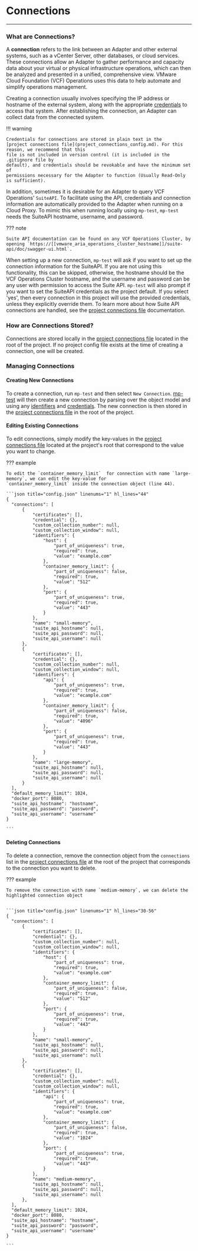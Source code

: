 # Connections
* * *

### What are Connections?
A **connection** refers to the link between an Adapter and other external systems, such as a vCenter Server, other
databases, or cloud services. These connections allow an Adapter to gather performance and capacity data about your
virtual or physical infrastructure operations, which can then be analyzed and presented in a unified, comprehensive view. VMware
Cloud Foundation (VCF) Operations uses this data to help automate and simplify operations management.

Creating a connection usually involves specifying the IP address or hostname of the external system, along with the appropriate
[credentials](../guides/adding_to_an_adapter.md#defining-a-credential-in-the-object-model) to access that system.
After establishing the connection, an Adapter can collect data from the connected system.

!!! warning

    Credentials for connections are stored in plain text in the 
    [project connections file](project_connections_config.md). For this reason, we recommend that this 
    file is not included in version control (it is included in the .gitignore file by 
    default), and credentials should be revokable and have the minimum set of
    permissions necessary for the Adapter to function (Usually Read-Only is sufficient).

In addition, sometimes it is desirable for an Adapter to query VCF Operations' 
`SuiteAPI`. To facilitate using the API, credentials and connection information are 
automatically provided to the Adapter when running on a Cloud Proxy. To mimic this when 
running locally using `mp-test`, `mp-test` needs the SuiteAPI hostname, username, and 
password.

??? note

    Suite API documentation can be found on any VCF Operations Cluster, by
    opening `https://[[vmware_aria_operations_cluster_hostname]]/suite-api/doc/swagger-ui.html`. 

When setting up a new connection, `mp-test` will ask if you want to set up the connection
information for the SuiteAPI. If you are not using this functionality, this can be 
skipped, otherwise, the hostname should be the VCF Operations Cluster hostname, 
and the username and password can be any user with permission to access the Suite API.
`mp-test` will also prompt if you want to set the SuiteAPI credentials as the project 
default. If you select 'yes', then every connection in this project will use the 
provided credentials, unless they explicitly override them. To learn more about how 
Suite API connections are handled, see the 
[project connections file](project_connections_config.md#suiteapihostname-string) documentation.

### How are Connections Stored?

Connections are stored locally in the [project connections file](project_connections_config.md)
located in the root of the project.
If no project config file exists at the time of creating a connection, one will be created.


### Managing Connections

#### Creating New Connections

To create a connection, run `mp-test` and then select `New Connection`. [mp-test](mp-test.md) will then create a new connection by
parsing over the object model and using any [identifiers](../guides/adding_to_an_adapter.md#defining-an-adapter-and-adapter-instance-in-the-object-model)
and [credentials](../guides/adding_to_an_adapter.md#defining-a-credential-in-the-object-model). The new connection is then stored in the
[project connections file](project_connections_config.md) in the root of the project.


#### Editing Existing Connections
To edit connections,
simply modify the key-values in the [project connections file](project_connections_config.md)
located at the project's root that correspond to the value you want to change.

??? example

    To edit the `container_memory_limit`  for connection with name `large-memory`, we can edit the key-value for
    `container_memory_limit` inside the connection object (line 44).

    ```json title="config.json" linenums="1" hl_lines="44"
    {
      "connections": [
          {
              "certificates": [],
              "credential": {},
              "custom_collection_number": null,
              "custom_collection_window": null,
              "identifiers": {
                  "host": {
                      "part_of_uniqueness": true,
                      "required": true,
                      "value": "example.com"
                  },
                  "container_memory_limit": {
                      "part_of_uniqueness": false,
                      "required": true,
                      "value": "512"
                  },
                  "port": {
                      "part_of_uniqueness": true,
                      "required": true,
                      "value": "443"
                  }
              },
              "name": "small-memory",
              "suite_api_hostname": null,
              "suite_api_password": null,
              "suite_api_username": null
          },
          {
              "certificates": [],
              "credential": {},
              "custom_collection_number": null,
              "custom_collection_window": null,
              "identifiers": {
                  "api": {
                      "part_of_uniqueness": true,
                      "required": true,
                      "value": "ecample.com"
                  },
                  "container_memory_limit": {
                      "part_of_uniqueness": false,
                      "required": true,
                      "value": "4096"
                  },
                  "port": {
                      "part_of_uniqueness": true,
                      "required": true,
                      "value": "443"
                  }
              },
              "name": "large-memory",
              "suite_api_hostname": null,
              "suite_api_password": null,
              "suite_api_username": null
          }
      ],
      "default_memory_limit": 1024,
      "docker_port": 8080,
      "suite_api_hostname": "hostname",
      "suite_api_password": "password",
      "suite_api_username": "username"
    }

    ```

#### Deleting Connections

To delete a connection,
remove the connection object from the `connections` list in the [project connections file](project_connections_config.md)
at the root of the project that corresponds to the connection you want to delete.

??? example

    To remove the connection with name `medium-memory`, we can delete the highlighted connection object


    ```json title="config.json" linenums="1" hl_lines="30-56"
    {
      "connections": [
          {
              "certificates": [],
              "credential": {},
              "custom_collection_number": null,
              "custom_collection_window": null,
              "identifiers": {
                  "host": {
                      "part_of_uniqueness": true,
                      "required": true,
                      "value": "example.com"
                  },
                  "container_memory_limit": {
                      "part_of_uniqueness": false,
                      "required": true,
                      "value": "512"
                  },
                  "port": {
                      "part_of_uniqueness": true,
                      "required": true,
                      "value": "443"
                  }
              },
              "name": "small-memory",
              "suite_api_hostname": null,
              "suite_api_password": null,
              "suite_api_username": null
          },
          {
              "certificates": [],
              "credential": {},
              "custom_collection_number": null,
              "custom_collection_window": null,
              "identifiers": {
                  "api": {
                      "part_of_uniqueness": true,
                      "required": true,
                      "value": "example.com"
                  },
                  "container_memory_limit": {
                      "part_of_uniqueness": false,
                      "required": true,
                      "value": "1024"
                  },
                  "port": {
                      "part_of_uniqueness": true,
                      "required": true,
                      "value": "443"
                  }
              },
              "name": "medium-memory",
              "suite_api_hostname": null,
              "suite_api_password": null,
              "suite_api_username": null
          },
      ],
      "default_memory_limit": 1024,
      "docker_port": 8080,
      "suite_api_hostname": "hostname",
      "suite_api_password": "password",
      "suite_api_username": "username"
    }

    ```
